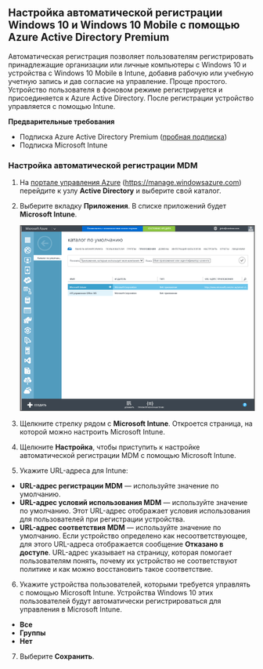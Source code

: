 ## <a name="set-up-windows-10-and-windows-10-mobile-automatic-enrollment-with-azure-active-directory-premium"></a>Настройка автоматической регистрации Windows 10 и Windows 10 Mobile с помощью Azure Active Directory Premium

Автоматическая регистрация позволяет пользователям регистрировать принадлежащие организации или личные компьютеры с Windows 10 и устройства с Windows 10 Mobile в Intune, добавив рабочую или учебную учетную запись и дав согласие на управление. Проще простого. Устройство пользователя в фоновом режиме регистрируется и присоединяется к Azure Active Directory. После регистрации устройство управляется с помощью Intune.

**Предварительные требования**
- Подписка Azure Active Directory Premium ([пробная подписка](http://go.microsoft.com/fwlink/?LinkID=816845))
- Подписка Microsoft Intune


### <a name="configure-automatic-mdm-enrollment"></a>Настройка автоматической регистрации MDM

1. На [портале управления Azure](https://manage.windowsazure.com) (https://manage.windowsazure.com) перейдите к узлу **Active Directory** и выберите свой каталог.

2. Выберите вкладку **Приложения**. В списке приложений будет **Microsoft Intune**.

    ![Управление приложениями Azure AD с помощью Microsoft Intune](../media/aad-intune-app.png)

3. Щелкните стрелку рядом с **Microsoft Intune**. Откроется страница, на которой можно настроить Microsoft Intune.

4. Щелкните **Настройка**, чтобы приступить к настройке автоматической регистрации MDM с помощью Microsoft Intune.

5. Укажите URL-адреса для Intune:

  - **URL-адрес регистрации MDM** — используйте значение по умолчанию.
  - **URL-адрес условий использования MDM** — используйте значение по умолчанию. Этот URL-адрес отображает условия использования для пользователей при регистрации устройства.
  - **URL-адрес соответствия MDM** — используйте значение по умолчанию. Если устройство определено как несоответствующее, для этого URL-адреса отображается сообщение **Отказано в доступе**. URL-адрес указывает на страницу, которая помогает пользователям понять, почему их устройство не соответствуют политике и как можно восстановить такое соответствие.

6.  Укажите устройства пользователей, которыми требуется управлять с помощью Microsoft Intune. Устройства Windows 10 этих пользователей будут автоматически регистрироваться для управления в Microsoft Intune.

  - **Все**
  - **Группы**
  - **Нет**

7. Выберите **Сохранить**.


<!--HONumber=Feb17_HO2-->


